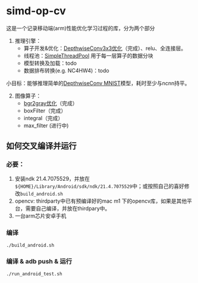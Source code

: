 # simd-op-cv
这是一个记录移动端(arm)性能优化学习过程的库，分为两个部分
1. 推理引擎：
   - 算子开发&优化：[DepthwiseConv3x3优化](https://github.com/LamForest/simd-cv-op/blob/master/note/dwconv.md)（完成）、relu、全连接层。
   - 线程池：[SimpleThreadPool](https://github.com/LamForest/cpp-blogs-code/blob/master/concurrent/threadpool/pool2/pool.hpp) 用于每一层算子的数据分块
   - 模型转换及加载：todo
   - 数据排布转换(e.g. NC4HW4)：todo
  
  小目标：能够推理简单的[DepthwiseConv MNIST](https://github.com/LamForest/simd-cv-op/blob/master/pytorch_example/mnist_dwconv/main.py)模型，耗时至少与ncnn持平。

2. 图像算子：
   - [bgr2gray优化](https://github.com/LamForest/simd-cv-op/blob/master/note/bgr2gray.md)（完成）
   - boxFilter（完成）
   - integral（完成）
   - max_filter (进行中)

## 如何交叉编译并运行

### 必要：
1. 安装ndk 21.4.7075529，并放在`${HOME}/Library/Android/sdk/ndk/21.4.7075529`中；或按照自己的喜好修改`build_android.sh`
2. opencv: thirdparty中已有预编译好的mac m1 下的opencv库，如果是其他平台，需要自己编译，并放在thirdpary中。
3. 一台arm芯片安卓手机

### 编译
`./build_android.sh`

### 编译 & adb push & 运行
`./run_android_test.sh`




